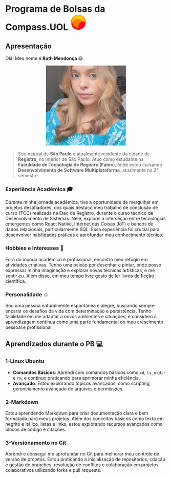 ﻿# Programa de Bolsas da Compass.UOL <img src="imgs/logo.png" alt="Logo da Compass" width="50px" height="50px">

## Apresentação

 Olá! Meu nome é  **Ruth Mendonça** :smiley: <div align="center"><img src="imgs/foto.jpg" alt="Foto Ruth Mendonça" width="250px" height="250px" style="border-radius: '15px'"></div>
 > Sou natural de **São Paulo** e atualmente residente da cidade de **Registro**, no interior de São Paulo. 
 > Atuo como estudante na **Faculdade de Tecnologia de Registro (Fatec)**, onde estou cursando **Desenvolvimento de Software Multiplataforma**, atualmente no 2º semestre.

### Experiência Acadêmica :mortar_board: 

Durante minha jornada acadêmica, tive a oportunidade de mergulhar em projetos desafiadores, dos quais destaco meu trabalho de conclusão de curso (TCC) realizada na Etec de Registro, durante o curso técnico de Desenvolvimento de Sistemas. Nele, explorei a interseção entre tecnologias emergentes como React Native, Internet das Coisas (IoT) e bancos de dados relacionais, particularmente SQL. Essa experiência foi crucial para desenvolver habilidades práticas e aprofundar meu conhecimento técnico.


### Hobbies e Interesses :art:

Fora do mundo acadêmico e profissional, encontro meu refúgio em atividades criativas. Tenho uma paixão por desenhar e pintar, onde posso expressar minha imaginação e explorar novas técnicas artísticas, e me sentir eu. Além disso, em meu tempo livre gosto de ler livros de ficção científica.

### Personalidade :relaxed:

Sou uma pessoa naturalmente espontânea e alegre, buscando sempre encarar os desafios da vida com determinação e persistência. Tenho facilidade em me adaptar a novos ambientes e situações, e considero a aprendizagem contínua como uma parte fundamental do meu crescimento pessoal e profissional.

## Aprendizados durante o PB :computer:

### 1-Linux Ubuntu

- **Comandos Básicos**: Aprendi com comandos básicos como `cd`, `ls`, `mkdir` e `rm`, e continuo praticando para aprimorar minha eficiência.
- **Avançado**: Estou explorando tópicos avançados, como scripting, gerenciamento avançado de arquivos e permissões.

### 2-Markdown

Estou aprendendo Markdown para criar documentação clara e bem formatada para meus projetos. Além dos conceitos básicos como texto em negrito e itálico, listas e links, estou explorando recursos avançados como blocos de código e citações.

### 3-Versionamento no Git
Aprendi e consegui me aprofundar no Git para melhorar meu controle de versão de projetos. Estou praticando a inicialização de repositórios, criação e gestão de branches, resolução de conflitos e colaboração em projetos colaborativos utilizando forks e pull requests.

